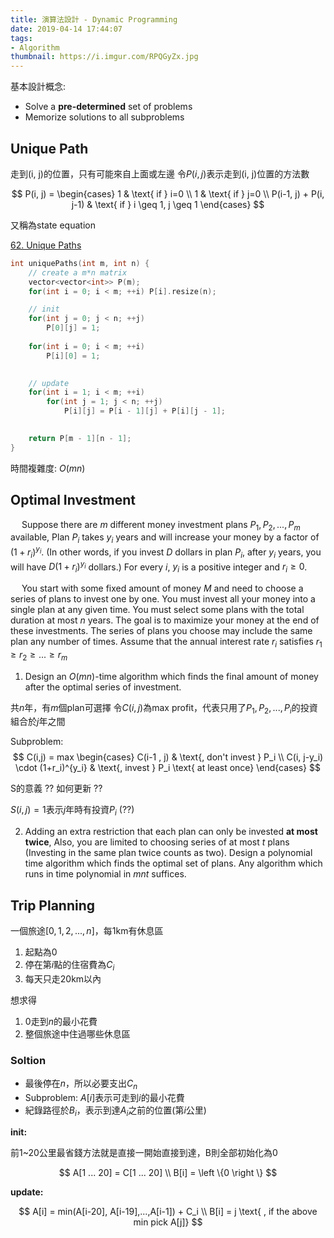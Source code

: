 ```yaml
---
title: 演算法設計 - Dynamic Programming
date: 2019-04-14 17:44:07
tags:
- Algorithm
thumbnail: https://i.imgur.com/RPQGyZx.jpg
---
```

 

基本設計概念:

* Solve a **pre-determined** set of problems
* Memorize solutions to all subproblems


## Unique Path


走到(i, j)的位置，只有可能來自上面或左邊
令$P(i, j)$表示走到(i, j)位置的方法數

$$
P(i, j) = \begin{cases}
1 & \text{ if } i=0 \\ 
1 & \text{ if } j=0 \\ 
P(i-1, j) + P(i, j-1) & \text{ if } i \geq 1, j \geq 1 
\end{cases}
$$

又稱為state equation

[62. Unique Paths](https://leetcode.com/problems/unique-paths/)
<!-- more -->
```cpp
int uniquePaths(int m, int n) {
    // create a m*n matrix
    vector<vector<int>> P(m);
    for(int i = 0; i < m; ++i) P[i].resize(n);

    // init
    for(int j = 0; j < n; ++j) 
        P[0][j] = 1;
    
    for(int i = 0; i < m; ++i) 
        P[i][0] = 1;
    

    // update
    for(int i = 1; i < m; ++i) 
    	for(int j = 1; j < n; ++j) 
            P[i][j] = P[i - 1][j] + P[i][j - 1];

 
    return P[m - 1][n - 1];
}
```
時間複雜度: $O(mn)$


## Optimal Investment

&emsp; Suppose there are $m$ different money investment plans $P_1, P_2,..., P_m$ available, Plan $P_i$ takes $y_i$ years and will increase your money by a factor of $(1+r_i)^{y_i}$. (In other words, if you invest $D$ dollars in plan $P_i$, after $y_i$ years, you will have $D(1+r_i)^{y_i}$ dollars.) For every $i$, $y_i$ is a positive integer and $r_i \geq 0$.

&emsp; You start with some fixed amount of money $M$ and need to choose a series of plans to invest one by one. You must invest all your money into a single plan at any given time. You must select some plans with the total duration at most $n$ years. The goal is to maximize your money at the end of these investments. The series of plans you choose may include the same plan any number of times. Assume that the annual interest rate $r_i$ satisfies $r_1 \geq r_2 \geq ... \geq r_m$

1. Design an $O(mn)$-time algorithm which finds the final amount of money after the optimal series of investment. 

共$n$年，有$m$個plan可選擇
令$C(i, j)$為max profit，代表只用了$P_1, P_2,...,P_i$的投資組合於$j$年之間


Subproblem: 
$$
C(i,j) = max \begin{cases}
C(i-1 , j) & \text{, don't invest } P_i \\
C(i, j-y_i) \cdot (1+r_i)^{y_i} & \text{, invest } P_i \text{ at least once} 
\end{cases}
$$

S的意義 ?? 如何更新 ??

$S(i, j) = 1$表示$j$年時有投資$P_i$ (??)



2. Adding an extra restriction that each plan can only be invested **at most twice**, Also, you are limited to choosing series of at most $t$ plans (Investing in the same plan twice counts as two). Design a polynomial time algorithm which finds the optimal set of plans. Any algorithm which runs in time polynomial in $mnt$ suffices.





## Trip Planning


一個旅途$[0, 1, 2, ..., n]$，每1km有休息區

1. 起點為$0$
1. 停在第$i$點的住宿費為$C_i$
2. 每天只走20km以內

想求得

1. $0$走到$n$的最小花費
2. 整個旅途中住過哪些休息區

### Soltion

* 最後停在$n$，所以必要支出$C_n$
* Subproblem: $A[i]$表示可走到$i$的最小花費
* 紀錄路徑於$B_i$，表示到達$A_i$之前的位置(第$i$公里)

**init:**

前1~20公里最省錢方法就是直接一開始直接到達，B則全部初始化為0

$$
A[1 ... 20] = C[1 ... 20]  \\
B[i] = \left \{0 \right \}
$$

**update:**

$$
A[i] = min(A[i-20], A[i-19],...,A[i-1]) + C_i \\
B[i] = j \text{ , if the above min pick A[j]}
$$


